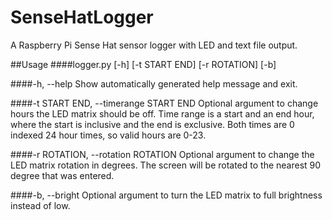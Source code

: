 # SenseHatLogger
A Raspberry Pi Sense Hat sensor logger with LED and text file output.

##Usage
####logger.py [-h] [-t START END] [-r ROTATION] [-b]

####-h, --help
Show automatically generated help message and exit.

####-t START END, --timerange START END
Optional argument to change hours the LED matrix should be off. Time range is a start and an end hour, where the start is inclusive and the end is exclusive. Both times are 0 indexed 24 hour times, so valid hours are 0-23.

####-r ROTATION, --rotation ROTATION
Optional argument to change the LED matrix rotation in degrees. The screen will be rotated to the nearest 90 degree that was entered.

####-b, --bright
Optional argument to turn the LED matrix to full brightness instead of low.
